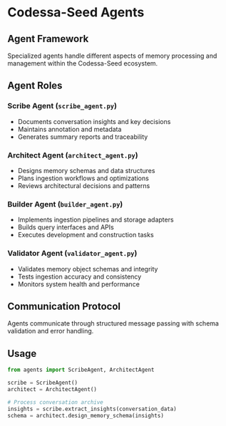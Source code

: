 # Codessa-Seed Agents

## Agent Framework

Specialized agents handle different aspects of memory processing and management within the Codessa-Seed ecosystem.

## Agent Roles

### Scribe Agent (`scribe_agent.py`)
- Documents conversation insights and key decisions  
- Maintains annotation and metadata
- Generates summary reports and traceability

### Architect Agent (`architect_agent.py`)  
- Designs memory schemas and data structures
- Plans ingestion workflows and optimizations
- Reviews architectural decisions and patterns

### Builder Agent (`builder_agent.py`)
- Implements ingestion pipelines and storage adapters
- Builds query interfaces and APIs
- Executes development and construction tasks

### Validator Agent (`validator_agent.py`)
- Validates memory object schemas and integrity
- Tests ingestion accuracy and consistency  
- Monitors system health and performance

## Communication Protocol

Agents communicate through structured message passing with schema validation and error handling.

## Usage

```python
from agents import ScribeAgent, ArchitectAgent

scribe = ScribeAgent()
architect = ArchitectAgent()

# Process conversation archive
insights = scribe.extract_insights(conversation_data)
schema = architect.design_memory_schema(insights)
```

